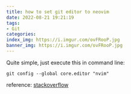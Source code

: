 ```yaml
---
title: how to set git editor to neovim
date: 2022-08-21 19:21:19
tags:
- Git
categories:
index_img: https://i.imgur.com/ovFRooP.jpg
banner_img: https://i.imgur.com/ovFRooP.jpg
---
```


Quite simple, just execute this in command line:

```shell
git config --global core.editor "nvim"
```

reference: [stackoverflow](https://stackoverflow.com/questions/2596805/how-do-i-make-git-use-the-editor-of-my-choice-for-editing-commit-messages)
